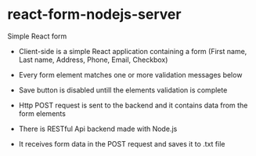 # react-form-nodejs-server
Simple React form

- Client-side is a simple React application containing a form (First name, Last name, Address, Phone, Email, Checkbox)
- Every form element matches one or more validation messages below
- Save button is disabled untill the elements validation is complete
- Http POST request is sent to the backend and it contains data from the form elements

- There is RESTful Api backend made with Node.js
- It receives form data in the POST request and saves it to .txt file

